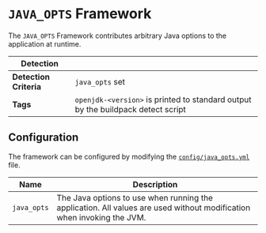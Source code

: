 # `JAVA_OPTS` Framework
The `JAVA_OPTS` Framework contributes arbitrary Java options to the application at runtime.

| Detection ||
| --- | ---
| **Detection Criteria** | `java_opts` set
| **Tags** | `openjdk-<version>` is printed to standard output by the buildpack detect script

## Configuration
The framework can be configured by modifying the [`config/java_opts.yml`][java_opts_yml] file.

[java_opts_yml]: ../config/java_opts.yml

| Name | Description
| ---- | -----------
| `java_opts` | The Java options to use when running the application.  All values are used without modification when invoking the JVM.
